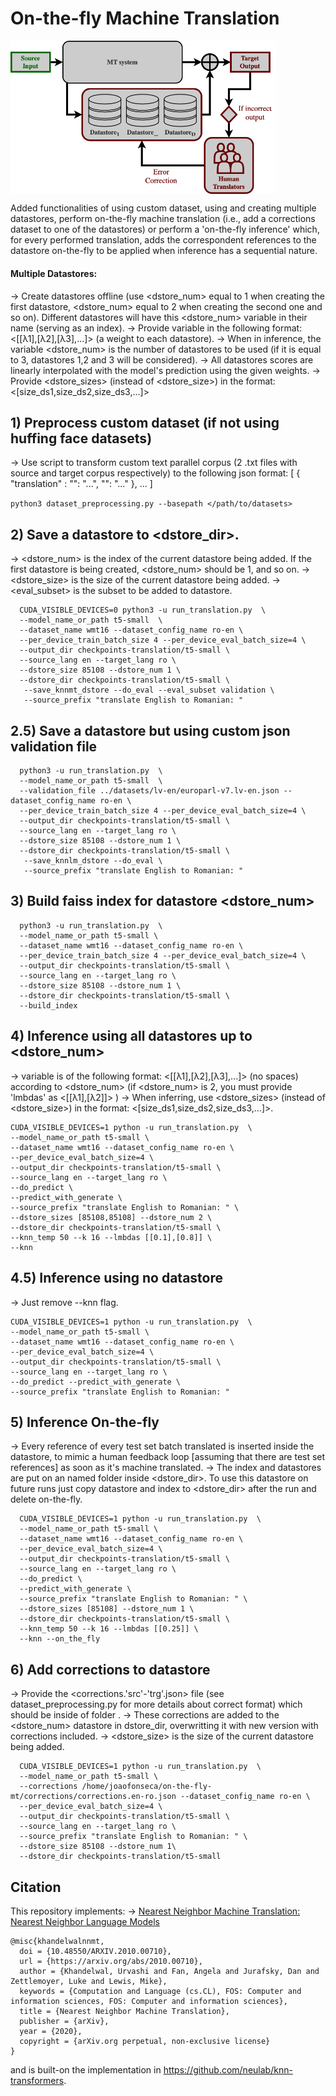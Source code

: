 # On-the-fly Machine Translation

<img
  src="https://github.com/jmrsf1/on-the-fly-mt/blob/main/images/on-the-fly.png"
  alt="Alt text"
  title="On-the-fly Machine Translation"
  style="display: block; width: 425px;">

Added functionalities of using custom dataset, using and creating multiple datastores, perform on-the-fly machine translation (i.e., add a corrections dataset to one of the datastores) or perform a 'on-the-fly inference' which, for every performed translation, adds the correspondent references to the datastore on-the-fly to be applied when inference has a sequential nature.

#### Multiple Datastores: 
-> Create datastores offline (use <dstore_num> equal to 1 when creating the first datastore, <dstore_num> equal to 2 when creating the second one and so on). Different datastores will have this <dstore_num> variable in their name (serving as an index).
-> Provide <lmbdas> variable in the following format: <[[λ1],[λ2],[λ3],...]> (a weight to each datastore).
-> When in inference, the variable <dstore_num> is the number of datastores to be used (if it is equal to 3, datastores 1,2 and 3 will be considered).
-> All datastores scores are linearly interpolated with the model's prediction using the given weights.
-> Provide <dstore_sizes> (instead of <dstore_size>) in the format: <[size_ds1,size_ds2,size_ds3,...]>

## 1) Preprocess custom dataset (if not using huffing face datasets)
-> Use script to transform custom text parallel corpus (2 .txt files with source 
and target corpus respectively) to the following json format:
 [ { "translation" : "<src>": "...", "<trg>": "..." }, ... ]

``` python3 dataset_preprocessing.py --basepath </path/to/datasets> ```


## 2) Save a datastore to <dstore_dir>.
-> <dstore_num> is the index of the current datastore being added. If the first datastore is being created, <dstore_num> should be 1, and so on.
-> <dstore_size> is the size of the current datastore being added.
-> <eval_subset> is the subset to be added to datastore.

``` 
  CUDA_VISIBLE_DEVICES=0 python3 -u run_translation.py  \
  --model_name_or_path t5-small  \
  --dataset_name wmt16 --dataset_config_name ro-en \
  --per_device_train_batch_size 4 --per_device_eval_batch_size=4 \
  --output_dir checkpoints-translation/t5-small \
  --source_lang en --target_lang ro \
  --dstore_size 85108 --dstore_num 1 \
  --dstore_dir checkpoints-translation/t5-small \
   --save_knnmt_dstore --do_eval --eval_subset validation \
   --source_prefix "translate English to Romanian: "
  ```

## 2.5) Save a datastore but using custom json validation file 

``` 
  python3 -u run_translation.py  \
  --model_name_or_path t5-small  \
  --validation_file ../datasets/lv-en/europarl-v7.lv-en.json --dataset_config_name ro-en \
  --per_device_train_batch_size 4 --per_device_eval_batch_size=4 \
  --output_dir checkpoints-translation/t5-small \
  --source_lang en --target_lang ro \
  --dstore_size 85108 --dstore_num 1 \
  --dstore_dir checkpoints-translation/t5-small \
   --save_knnlm_dstore --do_eval \
   --source_prefix "translate English to Romanian: "
  ```


## 3) Build faiss index for datastore <dstore_num>

```
  python3 -u run_translation.py  \
  --model_name_or_path t5-small \
  --dataset_name wmt16 --dataset_config_name ro-en \
  --per_device_train_batch_size 4 --per_device_eval_batch_size=4 \
  --output_dir checkpoints-translation/t5-small \
  --source_lang en --target_lang ro \
  --dstore_size 85108 --dstore_num 1 \
  --dstore_dir checkpoints-translation/t5-small \
  --build_index 
  ```


## 4) Inference using all datastores up to <dstore_num>
-> <lmbdas> variable is of the following format: <[[λ1],[λ2],[λ3],...]> (no spaces) according to <dstore_num> (if <dstore_num> is 2, you must provide 'lmbdas' as <[[λ1],[λ2]]> )
-> When inferring, use <dstore_sizes> (instead of <dstore_size>) in the format: <[size_ds1,size_ds2,size_ds3,...]>.
  ```
  CUDA_VISIBLE_DEVICES=1 python -u run_translation.py  \
  --model_name_or_path t5-small \
  --dataset_name wmt16 --dataset_config_name ro-en \
  --per_device_eval_batch_size=4 \
  --output_dir checkpoints-translation/t5-small \
  --source_lang en --target_lang ro \
  --do_predict \
  --predict_with_generate \
  --source_prefix "translate English to Romanian: " \
  --dstore_sizes [85108,85108] --dstore_num 2 \
  --dstore_dir checkpoints-translation/t5-small \
  --knn_temp 50 --k 16 --lmbdas [[0.1],[0.8]] \
  --knn 
  ```

## 4.5) Inference using no datastore
-> Just remove --knn flag.
  ```
  CUDA_VISIBLE_DEVICES=1 python -u run_translation.py  \
  --model_name_or_path t5-small \
  --dataset_name wmt16 --dataset_config_name ro-en \
  --per_device_eval_batch_size=4 \
  --output_dir checkpoints-translation/t5-small \
  --source_lang en --target_lang ro \
  --do_predict --predict_with_generate \
  --source_prefix "translate English to Romanian: " 
  ```

## 5) Inference On-the-fly
-> Every reference of every test set batch translated is inserted inside the datastore,
to mimic a human feedback loop [assuming that there are test set references] as soon as it's
machine translated.
-> The index and datastores are put on an <on-the-fly> named folder inside <dstore_dir>. To use this datastore
on future runs just copy datastore and index to <dstore_dir> after the run and delete on-the-fly.

```
  CUDA_VISIBLE_DEVICES=1 python -u run_translation.py  \
  --model_name_or_path t5-small \
  --dataset_name wmt16 --dataset_config_name ro-en \
  --per_device_eval_batch_size=4 \
  --output_dir checkpoints-translation/t5-small \
  --source_lang en --target_lang ro \
  --do_predict \
  --predict_with_generate \
  --source_prefix "translate English to Romanian: " \
  --dstore_sizes [85108] --dstore_num 1 \
  --dstore_dir checkpoints-translation/t5-small \
  --knn_temp 50 --k 16 --lmbdas [[0.25]] \
  --knn --on_the_fly
  ```

## 6) Add corrections to datastore
-> Provide the <corrections.'src'-'trg'.json> file (see dataset_preprocessing.py for more details about correct format) which should be inside of folder <corrections/>.
-> These corrections are added to the <dstore_num> datastore in dstore_dir, overwritting it
with new version with corrections included.
-> <dstore_size> is the size of the current datastore being added.

```
  CUDA_VISIBLE_DEVICES=1 python -u run_translation.py  \
  --model_name_or_path t5-small \
  --corrections /home/joaofonseca/on-the-fly-mt/corrections/corrections.en-ro.json --dataset_config_name ro-en \
  --per_device_eval_batch_size=4 \
  --output_dir checkpoints-translation/t5-small \
  --source_lang en --target_lang ro \
  --source_prefix "translate English to Romanian: " \
  --dstore_size 85108 --dstore_num 1\
  --dstore_dir checkpoints-translation/t5-small
  ```
  
  ## Citation

This repository implements:
-> [Nearest Neighbor Machine Translation: Nearest Neighbor Language Models](https://arxiv.org/abs/2010.00710)
```
@misc{khandelwalnnmt,
  doi = {10.48550/ARXIV.2010.00710},
  url = {https://arxiv.org/abs/2010.00710},
  author = {Khandelwal, Urvashi and Fan, Angela and Jurafsky, Dan and Zettlemoyer, Luke and Lewis, Mike},
  keywords = {Computation and Language (cs.CL), FOS: Computer and information sciences, FOS: Computer and information sciences},
  title = {Nearest Neighbor Machine Translation},
  publisher = {arXiv},
  year = {2020},
  copyright = {arXiv.org perpetual, non-exclusive license}
}
```
  and is built-on the implementation in https://github.com/neulab/knn-transformers.


